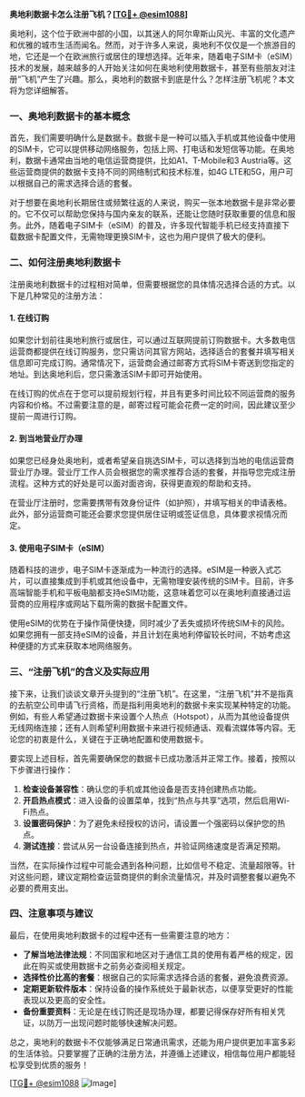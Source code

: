 **奥地利数据卡怎么注册飞机？[[TG💪+ @esim1088](https://t.me/s/esim1088)]**

奥地利，这个位于欧洲中部的小国，以其迷人的阿尔卑斯山风光、丰富的文化遗产和优雅的城市生活而闻名。然而，对于许多人来说，奥地利不仅仅是一个旅游目的地，它还是一个在欧洲旅行或居住的理想选择。近年来，随着电子SIM卡（eSIM）技术的发展，越来越多的人开始关注如何在奥地利使用数据卡，甚至有些朋友对注册“飞机”产生了兴趣。那么，奥地利的数据卡到底是什么？怎样注册飞机呢？本文将为您详细解答。

### 一、奥地利数据卡的基本概念

首先，我们需要明确什么是数据卡。数据卡是一种可以插入手机或其他设备中使用的SIM卡，它可以提供移动网络服务，包括上网、打电话和发短信等功能。在奥地利，数据卡通常由当地的电信运营商提供，比如A1、T-Mobile和3 Austria等。这些运营商提供的数据卡支持不同的网络制式和技术标准，如4G LTE和5G，用户可以根据自己的需求选择合适的套餐。

对于想要在奥地利长期居住或频繁往返的人来说，购买一张本地数据卡是非常必要的。它不仅可以帮助您保持与国内亲友的联系，还能让您随时获取重要的信息和服务。此外，随着电子SIM卡（eSIM）的普及，许多现代智能手机已经支持直接下载数据卡配置文件，无需物理更换SIM卡，这也为用户提供了极大的便利。

### 二、如何注册奥地利数据卡

注册奥地利数据卡的过程相对简单，但需要根据您的具体情况选择合适的方式。以下是几种常见的注册方法：

#### 1. 在线订购

如果您计划前往奥地利旅行或居住，可以通过互联网提前订购数据卡。大多数电信运营商都提供在线订购服务，您只需访问其官方网站，选择适合的套餐并填写相关信息即可完成订购。通常情况下，运营商会通过邮寄方式将SIM卡寄送到您指定的地址。到达奥地利后，您只需激活SIM卡即可开始使用。

在线订购的优点在于您可以提前规划行程，并且有更多时间比较不同运营商的服务内容和价格。不过需要注意的是，邮寄过程可能会花费一定的时间，因此建议至少提前一周进行订购。

#### 2. 到当地营业厅办理

如果您已经身处奥地利，或者希望亲自挑选SIM卡，可以选择到当地的电信运营商营业厅办理。营业厅工作人员会根据您的需求推荐合适的套餐，并指导您完成注册流程。这种方式的好处是可以面对面咨询，获得更直观的帮助和支持。

在营业厅注册时，您需要携带有效身份证件（如护照），并填写相关的申请表格。此外，部分运营商可能还会要求您提供居住证明或签证信息，具体要求视情况而定。

#### 3. 使用电子SIM卡（eSIM）

随着科技的进步，电子SIM卡逐渐成为一种流行的选择。eSIM是一种嵌入式芯片，可以直接集成到手机或其他设备中，无需物理安装传统的SIM卡。目前，许多高端智能手机和平板电脑都支持eSIM功能，这意味着您可以在奥地利直接通过运营商的应用程序或网站下载所需的数据卡配置文件。

使用eSIM的优势在于操作简便快捷，同时减少了丢失或损坏传统SIM卡的风险。如果您拥有一部支持eSIM的设备，并且计划在奥地利停留较长时间，不妨考虑这种便捷的方式来获取本地网络服务。

### 三、“注册飞机”的含义及实际应用

接下来，让我们谈谈文章开头提到的“注册飞机”。在这里，“注册飞机”并不是指真的去航空公司申请飞行资格，而是指利用奥地利的数据卡来实现某种特定的功能。例如，有些人希望通过数据卡来设置个人热点（Hotspot），从而为其他设备提供无线网络连接；还有人则希望利用数据卡来进行视频通话、观看流媒体等内容。无论您的初衷是什么，关键在于正确地配置和使用数据卡。

要实现上述目标，首先需要确保您的数据卡已成功激活并正常工作。接着，按照以下步骤进行操作：

1. **检查设备兼容性**：确认您的手机或其他设备是否支持创建热点功能。
2. **开启热点模式**：进入设备的设置菜单，找到“热点与共享”选项，然后启用Wi-Fi热点。
3. **设置密码保护**：为了避免未经授权的访问，请设置一个强密码以保护您的热点。
4. **测试连接**：尝试从另一台设备连接到热点，并验证网络速度是否满足预期。

当然，在实际操作过程中可能会遇到各种问题，比如信号不稳定、流量超限等。针对这些问题，建议定期检查运营商提供的剩余流量情况，并及时调整套餐以避免不必要的费用支出。

### 四、注意事项与建议

最后，在使用奥地利数据卡的过程中还有一些需要注意的地方：

- **了解当地法律法规**：不同国家和地区对于通信工具的使用有着严格的规定，因此在购买或使用数据卡之前务必查阅相关规定。
- **选择性价比高的套餐**：根据自己的实际需求选择合适的套餐，避免浪费资源。
- **定期更新软件版本**：保持设备的操作系统处于最新状态，以便享受更好的性能表现以及更高的安全性。
- **备份重要资料**：无论是在线订购还是现场办理，都要记得保存好所有相关凭证，以防万一出现问题时能够快速解决问题。

总之，奥地利的数据卡不仅能够满足日常通讯需求，还能为用户提供更加丰富多彩的生活体验。只要掌握了正确的注册方法，并遵循上述建议，相信每位用户都能轻松享受到优质的服务！

[[TG💪+ @esim1088](https://t.me/s/esim1088) ![Image](https://i.postimg.cc/4NQfJmqS/Snipaste-2025-05-13-00-14-12.png)]